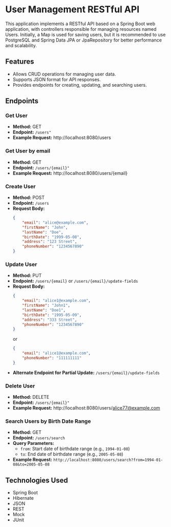 # User Management RESTful API

This application implements a RESTful API based on a Spring Boot web application, with controllers responsible for managing resources named Users. Initially, a Map is used for saving users, but it is recommended to use PostgreSQL and Spring Data JPA or JpaRepository for better performance and scalability.

## Features

- Allows CRUD operations for managing user data.
- Supports JSON format for API responses.
- Provides endpoints for creating, updating, and searching users.

## Endpoints

### Get User
- **Method:** GET
- **Endpoint:** `/users"`
- **Example Request:**
  http://localhost:8080/users

### Get User by email
- **Method:** GET
- **Endpoint:** `/users/{email}"`
- **Example Request:**
  http://localhost:8080/users/{email}

### Create User
- **Method:** POST
- **Endpoint:** `/users`
- **Request Body:**
    ```json
    {
        "email": "alice@example.com",
        "firstName": "John",
        "lastName": "Doe",
        "birthDate": "1999-05-08",
        "address": "123 Street",
        "phoneNumber": "1234567890"
    }
    ```

### Update User
- **Method:** PUT
- **Endpoint:** `/users/{email}` or `/users/{email}/update-fields`
- **Request Body:**
    ```json
    {
        "email": "alice1@example.com",
        "firstName": "John1",
        "lastName": "Doe1",
        "birthDate": "1995-05-09",
        "address": "333 Street",
        "phoneNumber": "1234567890"
    }
    ```
  or
    ```json
    {
        "email": "alice1@example.com",
        "phoneNumber": "111111111"
    }
    ```
- **Alternate Endpoint for Partial Update:**
  `/users/{email}/update-fields`

### Delete User
- **Method:** DELETE
- **Endpoint:** `/users/{email}"`
- **Example Request:**
  http://localhost:8080/users/alice77@example.com
 

### Search Users by Birth Date Range
- **Method:** GET
- **Endpoint:** `/users/search`
- **Query Parameters:**
    - `from`: Start date of birthdate range (e.g., `1994-01-08`)
    - `to`: End date of birthdate range (e.g., `2005-05-08`)
- **Example Request:**
  `http://localhost:8080/users/search?from=1994-01-08&to=2005-05-08`


## Technologies Used

- Spring Boot
- Hibernate
- JSON
- REST
- Mock
- JUnit
